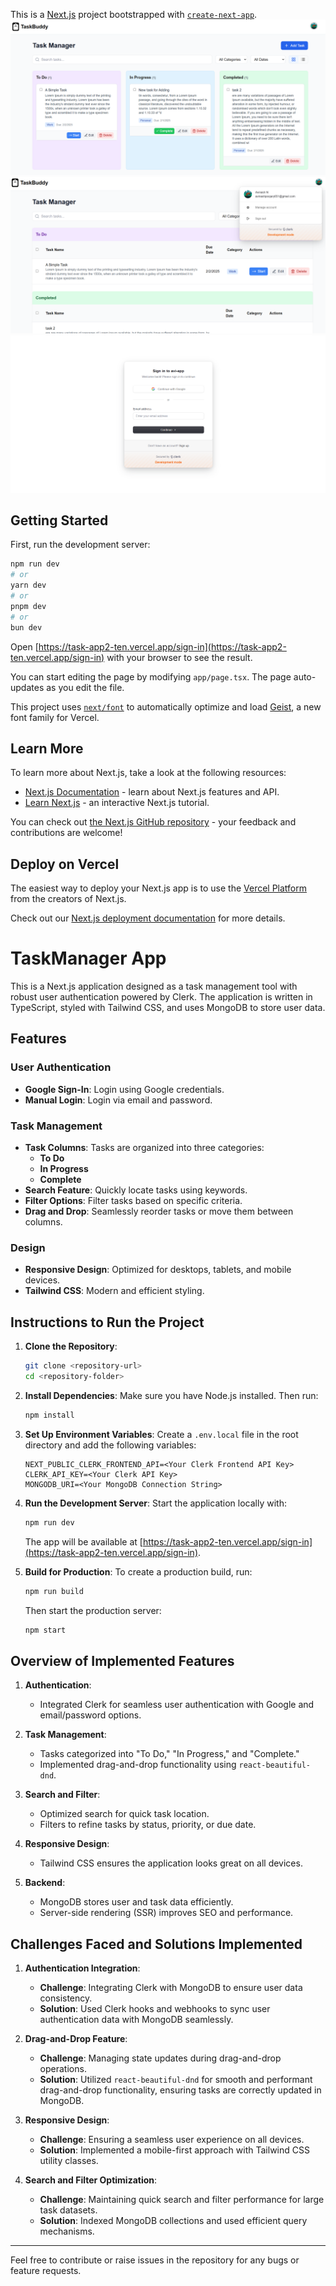 This is a [Next.js](https://nextjs.org) project bootstrapped with [`create-next-app`](https://nextjs.org/docs/app/api-reference/cli/create-next-app).
![App Screenshot](taskmanager1.png)
![App Screenshot](taskmanager2.png)
![App Screenshot](taskmanager3.png)

## Getting Started

First, run the development server:

```bash
npm run dev
# or
yarn dev
# or
pnpm dev
# or
bun dev
```

Open [https://task-app2-ten.vercel.app/sign-in](https://task-app2-ten.vercel.app/sign-in) with your browser to see the result.

You can start editing the page by modifying `app/page.tsx`. The page auto-updates as you edit the file.

This project uses [`next/font`](https://nextjs.org/docs/app/building-your-application/optimizing/fonts) to automatically optimize and load [Geist](https://vercel.com/font), a new font family for Vercel.

## Learn More

To learn more about Next.js, take a look at the following resources:

- [Next.js Documentation](https://nextjs.org/docs) - learn about Next.js features and API.
- [Learn Next.js](https://nextjs.org/learn) - an interactive Next.js tutorial.

You can check out [the Next.js GitHub repository](https://github.com/vercel/next.js) - your feedback and contributions are welcome!

## Deploy on Vercel

The easiest way to deploy your Next.js app is to use the [Vercel Platform](https://vercel.com/new?utm_medium=default-template&filter=next.js&utm_source=create-next-app&utm_campaign=create-next-app-readme) from the creators of Next.js.

Check out our [Next.js deployment documentation](https://nextjs.org/docs/app/building-your-application/deploying) for more details.
# TaskManager App

This is a Next.js application designed as a task management tool with robust user authentication powered by Clerk. The application is written in TypeScript, styled with Tailwind CSS, and uses MongoDB to store user data.

## Features

### User Authentication
- **Google Sign-In**: Login using Google credentials.
- **Manual Login**: Login via email and password.

### Task Management
- **Task Columns**: Tasks are organized into three categories:
  - **To Do**
  - **In Progress**
  - **Complete**
- **Search Feature**: Quickly locate tasks using keywords.
- **Filter Options**: Filter tasks based on specific criteria.
- **Drag and Drop**: Seamlessly reorder tasks or move them between columns.

### Design
- **Responsive Design**: Optimized for desktops, tablets, and mobile devices.
- **Tailwind CSS**: Modern and efficient styling.

## Instructions to Run the Project

1. **Clone the Repository**:
   ```bash
   git clone <repository-url>
   cd <repository-folder>
   ```

2. **Install Dependencies**:
   Make sure you have Node.js installed. Then run:
   ```bash
   npm install
   ```

3. **Set Up Environment Variables**:
   Create a `.env.local` file in the root directory and add the following variables:
   ```env
   NEXT_PUBLIC_CLERK_FRONTEND_API=<Your Clerk Frontend API Key>
   CLERK_API_KEY=<Your Clerk API Key>
   MONGODB_URI=<Your MongoDB Connection String>
   ```

4. **Run the Development Server**:
   Start the application locally with:
   ```bash
   npm run dev
   ```
   The app will be available at [https://task-app2-ten.vercel.app/sign-in](https://task-app2-ten.vercel.app/sign-in).

5. **Build for Production**:
   To create a production build, run:
   ```bash
   npm run build
   ```
   Then start the production server:
   ```bash
   npm start
   ```

## Overview of Implemented Features

1. **Authentication**:
   - Integrated Clerk for seamless user authentication with Google and email/password options.
   
2. **Task Management**:
   - Tasks categorized into "To Do," "In Progress," and "Complete."
   - Implemented drag-and-drop functionality using `react-beautiful-dnd`.

3. **Search and Filter**:
   - Optimized search for quick task location.
   - Filters to refine tasks by status, priority, or due date.

4. **Responsive Design**:
   - Tailwind CSS ensures the application looks great on all devices.

5. **Backend**:
   - MongoDB stores user and task data efficiently.
   - Server-side rendering (SSR) improves SEO and performance.

## Challenges Faced and Solutions Implemented

1. **Authentication Integration**:
   - **Challenge**: Integrating Clerk with MongoDB to ensure user data consistency.
   - **Solution**: Used Clerk hooks and webhooks to sync user authentication data with MongoDB seamlessly.

2. **Drag-and-Drop Feature**:
   - **Challenge**: Managing state updates during drag-and-drop operations.
   - **Solution**: Utilized `react-beautiful-dnd` for smooth and performant drag-and-drop functionality, ensuring tasks are correctly updated in MongoDB.

3. **Responsive Design**:
   - **Challenge**: Ensuring a seamless user experience on all devices.
   - **Solution**: Implemented a mobile-first approach with Tailwind CSS utility classes.

4. **Search and Filter Optimization**:
   - **Challenge**: Maintaining quick search and filter performance for large task datasets.
   - **Solution**: Indexed MongoDB collections and used efficient query mechanisms.

---

Feel free to contribute or raise issues in the repository for any bugs or feature requests.

